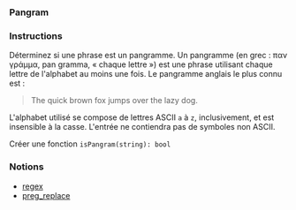 ### Pangram

### Instructions

Déterminez si une phrase est un pangramme. Un pangramme (en grec : παν γράμμα, pan gramma, « chaque lettre ») est une phrase utilisant chaque lettre de l'alphabet au moins une fois. Le pangramme anglais le plus connu est :

> The quick brown fox jumps over the lazy dog.

L'alphabet utilisé se compose de lettres ASCII `a` à `z`, inclusivement, et est insensible à la casse. L'entrée ne contiendra pas de symboles non ASCII.

Créer une fonction `isPangram(string): bool`

### Notions

- [regex](https://www.w3schools.com/php/php_regex.asp)
- [preg_replace](https://www.php.net/manual/en/function.preg-replace.php)
